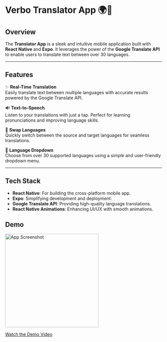 # Verbo Translator App 🌍📱

## Overview

The **Translator App** is a sleek and intuitive mobile application built with **React Native** and **Expo**. It leverages the power of the **Google Translate API** to enable users to translate text between over 30 languages.

---

## Features

✨ **Real-Time Translation**  
Easily translate text between multiple languages with accurate results powered by the Google Translate API.

🔊 **Text-to-Speech**  
Listen to your translations with just a tap. Perfect for learning pronunciations and improving language skills.

🔄 **Swap Languages**  
Quickly switch between the source and target languages for seamless translations.

📜 **Language Dropdown**  
Choose from over 30 supported languages using a simple and user-friendly dropdown menu.

---

## Tech Stack

- **React Native**: For building the cross-platform mobile app.  
- **Expo**: Simplifying development and deployment.  
- **Google Translate API**: Providing high-quality language translations.  
- **React Native Animations**: Enhancing UI/UX with smooth animations.  


## Demo

<img src="https://github.com/user-attachments/assets/ba4addea-df8b-4ade-acbf-73b3c68ed5de" alt="App Screenshot" width="300">

[Watch the Demo Video](https://github.com/user-attachments/assets/430ea663-64f8-48d4-9727-28c69a2d4208)


